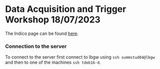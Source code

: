 # Data Acquisition and Trigger Workshop 18/07/2023

The Indico page can be found [here](https://indico.cern.ch/event/1287903/).

### Connection to the server

To connect to the server first connect to lbgw using `ssh summstud04@lbgw` and then to one of the machines `ssh tdeb16-d`.